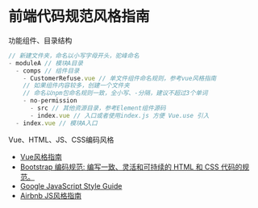 # 前端代码规范风格指南

功能组件、目录结构
```js
// 新建文件夹，命名以小写字母开头，驼峰命名
- moduleA // 模块A目录
  - comps // 组件目录
    - CustomerRefuse.vue // 单文件组件命名规则，参考vue风格指南
    // 如果组件内容较多，创建一个文件夹
    // 命名以npm包命名规则一致，全小写、-分隔，建议不超过3个单词
    - no-permission
      - src // 其他资源目录，参考Element组件源码
      - index.vue // 入口或者使用index.js 方便 Vue.use 引入
  - index.vue // 模块A入口
```

Vue、HTML、JS、CSS编码风格
- [Vue风格指南](https://cn.vuejs.org/v2/style-guide/)
- [Bootstrap 编码规范: 编写一致、灵活和可持续的 HTML 和 CSS 代码的规范。](https://codeguide.bootcss.com/)
- [Google JavaScript Style Guide](http://google.github.io/styleguide/jsguide.html)
- [Airbnb JS风格指南](https://github.com/airbnb/javascript)